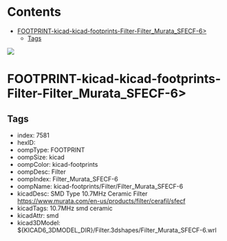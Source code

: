 



Contents
========

* [FOOTPRINT-kicad-kicad-footprints-Filter-Filter_Murata_SFECF-6>](#footprint-kicad-kicad-footprints-filter-filter_murata_sfecf-6)
	* [Tags](#tags)
  
![][im]
# FOOTPRINT-kicad-kicad-footprints-Filter-Filter_Murata_SFECF-6>

## Tags

- index: 7581
- hexID: 
- oompType: FOOTPRINT
- oompSize: kicad
- oompColor: kicad-footprints
- oompDesc: Filter
- oompIndex: Filter_Murata_SFECF-6
- oompName: kicad-footprints/Filter/Filter_Murata_SFECF-6
- kicadDesc: SMD Type 10.7MHz Ceramic Filter https://www.murata.com/en-us/products/filter/cerafil/sfecf
- kicadTags: 10.7MHz smd ceramic
- kicadAttr: smd
- kicad3DModel: ${KICAD6_3DMODEL_DIR}/Filter.3dshapes/Filter_Murata_SFECF-6.wrl



[im]: image.png
